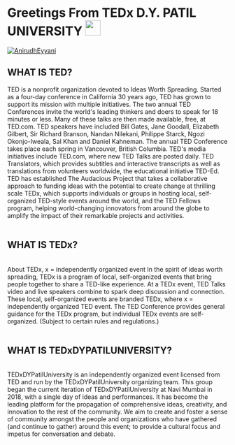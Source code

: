 # Greetings From TEDx D.Y. PATIL UNIVERSITY <img src="https://media.giphy.com/media/hvRJCLFzcasrR4ia7z/giphy.gif" width="35">
<p> <a href="https://twitter.com/TEDxDYPatil" target="blank"><img src="https://img.shields.io/twitter/follow/TEDxDYPatil?logo=twitter&style=for-the-badge" alt="AnirudhEyyani" /></a> </p>


## WHAT IS TED?
TED is a nonprofit organization devoted to Ideas Worth Spreading. Started as a four-day conference in California 30 years ago, TED has grown to support its mission with multiple initiatives. The two annual TED Conferences invite the world's leading thinkers and doers to speak for 18 minutes or less. Many of these talks are then made available, free, at TED.com. TED speakers have included Bill Gates, Jane Goodall, Elizabeth Gilbert, Sir Richard Branson, Nandan Nilekani, Philippe Starck, Ngozi Okonjo-Iweala, Sal Khan and Daniel Kahneman. The annual TED Conference takes place each spring in Vancouver, British Columbia. TED's media initiatives include TED.com, where new TED Talks are posted daily. TED Translators, which provides subtitles and interactive transcripts as well as translations from volunteers worldwide, the educational initiative TED-Ed. TED has established The Audacious Project that takes a collaborative approach to funding ideas with the potential to create change at thrilling scale TEDx, which supports individuals or groups in hosting local, self- organized TED-style events around the world, and the TED Fellows program, helping world-changing innovators from around the globe to amplify the impact of their remarkable projects and activities.
<BR><BR>

## WHAT IS TEDx?
<BR>
About TEDx, x = independently organized event In the spirit of ideas worth spreading, TEDx is a program of local, self-organized events that bring people together to share a TED-like experience. At a TEDx event, TED Talks video and live speakers combine to spark deep discussion and connection. These local, self-organized events are branded TEDx, where x = independently organized TED event. The TED Conference provides general guidance for the TEDx program, but individual TEDx events are self-organized. (Subject to certain rules and regulations.)
<BR><BR>

## WHAT IS TEDxDYPATILUNIVERSITY?
<BR>
TEDxDYPatilUniversity is an independently organized event licensed from TED and run by the TEDxDYPatilUniversity organizing team. This group began the current iteration of TEDxDYPatilUniversity at Navi Mumbai in 2018, with a single day of ideas and performances. It has become the leading platform for the propagation of comprehensive ideas, creativity, and innovation to the rest of the community. We aim to create and foster a sense of community amongst the people and organizations who have gathered (and continue to gather) around this event; to provide a cultural focus and impetus for conversation and debate.
